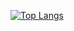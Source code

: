 [![Top Langs](https://github-readme-stats.vercel.app/api/top-langs/?username=na2na-p)](https://github.com/anuraghazra/github-readme-stats)
